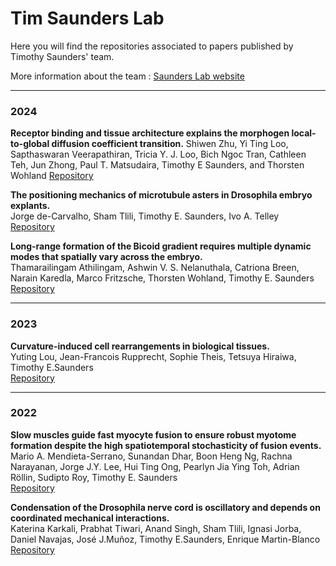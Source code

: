 # Tim Saunders Lab

Here you will find the repositories associated to papers published by Timothy Saunders' team. 

More information about the team : [Saunders Lab website](https://mechanochemistry.org/Saunders/MainSite/Saunders_lab_v4_3.htm)

<hr/>  

### 2024  
**Receptor binding and tissue architecture explains the morphogen local-to-global diffusion coefficient transition.**
Shiwen Zhu, Yi Ting Loo, Sapthaswaran Veerapathiran, Tricia Y. J. Loo, Bich Ngoc Tran, Cathleen Teh, Jun Zhong, Paul T. Matsudaira, Timothy E Saunders, and Thorsten Wohland
[Repository](https://github.com/TimSaundersLab/image_based_particle_model)

**The positioning mechanics of microtubule asters in Drosophila embryo explants.**  
Jorge de-Carvalho, Sham Tlili, Timothy E. Saunders, Ivo A. Telley  
[Repository](https://github.com/TimSaundersLab/Aster-Repulsion-Codes) 

**Long-range formation of the Bicoid gradient requires multiple dynamic modes that spatially vary across the embryo.**  
Thamarailingam Athilingam, Ashwin V. S. Nelanuthala, Catriona Breen, Narain Karedla, Marco Fritzsche, Thorsten Wohland, Timothy E. Saunders  
[Repository](https://github.com/TimSaundersLab/)


<hr/>  

### 2023 

**Curvature-induced cell rearrangements in biological tissues.**  
Yuting Lou, Jean-Francois Rupprecht, Sophie Theis, Tetsuya Hiraiwa, Timothy E.Saunders  
[Repository](https://github.com/TimSaundersLab/CellPacking)


<hr/>  

### 2022 

**Slow muscles guide fast myocyte fusion to ensure robust myotome formation despite the high spatiotemporal stochasticity of fusion events.**  
Mario A. Mendieta-Serrano, Sunandan Dhar, Boon Heng Ng, Rachna Narayanan, Jorge J.Y. Lee, Hui Ting Ong, Pearlyn Jia Ying Toh, Adrian Röllin, Sudipto Roy, Timothy E. Saunders  
[Repository](https://github.com/TimSaundersLab/MuscleSeg)


**Condensation of the Drosophila nerve cord is oscillatory and depends on coordinated mechanical interactions.**    
Katerina Karkali, Prabhat Tiwari, Anand Singh, Sham Tlili, Ignasi Jorba, Daniel Navajas, José J.Muñoz, Timothy E.Saunders, Enrique Martin-Blanco  
[Repository](https://github.com/TimSaundersLab/CNS-Paper)
